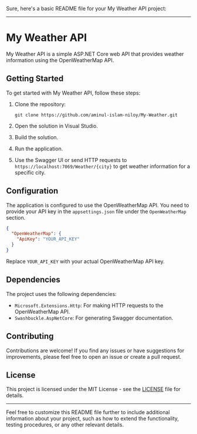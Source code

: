 Sure, here's a basic README file for your My Weather API project:

---

# My Weather API

My Weather API is a simple ASP.NET Core web API that provides weather information using the OpenWeatherMap API.

## Getting Started

To get started with My Weather API, follow these steps:

1. Clone the repository:

   ```
   git clone https://github.com/aminul-islam-niloy/My-Weather.git
   ```

2. Open the solution in Visual Studio.

3. Build the solution.

4. Run the application.

5. Use the Swagger UI or send HTTP requests to `https://localhost:7069/Weather/{city}` to get weather information for a specific city.

## Configuration

The application is configured to use the OpenWeatherMap API. You need to provide your API key in the `appsettings.json` file under the `OpenWeatherMap` section.

```json
{
  "OpenWeatherMap": {
    "ApiKey": "YOUR_API_KEY"
  }
}
```

Replace `YOUR_API_KEY` with your actual OpenWeatherMap API key.

## Dependencies

The project uses the following dependencies:

- `Microsoft.Extensions.Http`: For making HTTP requests to the OpenWeatherMap API.
- `Swashbuckle.AspNetCore`: For generating Swagger documentation.

## Contributing

Contributions are welcome! If you find any issues or have suggestions for improvements, please feel free to open an issue or create a pull request.

## License

This project is licensed under the MIT License - see the [LICENSE](LICENSE) file for details.

---

Feel free to customize this README file further to include additional information about your project, such as how to extend the functionality, testing procedures, or any other relevant details.
